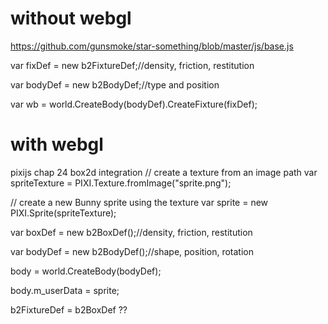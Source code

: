 
without webgl
=============
https://github.com/gunsmoke/star-something/blob/master/js/base.js

var fixDef = new b2FixtureDef;//density, friction, restitution

var bodyDef = new b2BodyDef;//type and position

var wb = world.CreateBody(bodyDef).CreateFixture(fixDef);


with webgl
==========
pixijs chap 24 box2d integration
// create a texture from an image path
var spriteTexture = PIXI.Texture.fromImage("sprite.png");

// create a new Bunny sprite using the texture
var sprite = new PIXI.Sprite(spriteTexture);

var boxDef = new b2BoxDef();//density, friction, restitution

var bodyDef = new b2BodyDef();//shape, position, rotation

body = world.CreateBody(bodyDef);

body.m_userData = sprite;


b2FixtureDef = b2BoxDef ??
